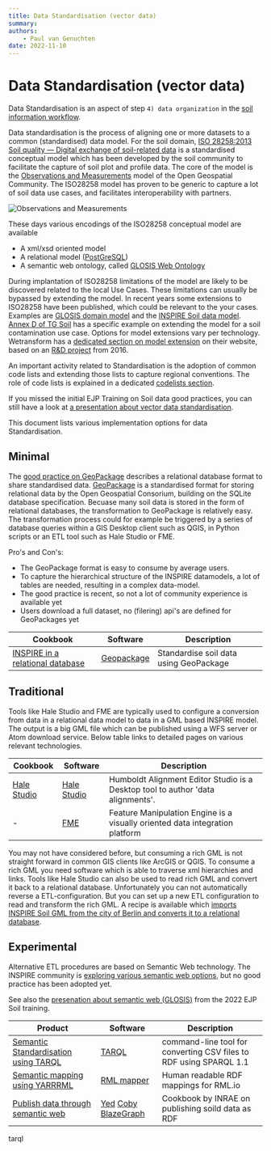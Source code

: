 ```yaml
---
title: Data Standardisation (vector data)
summary: 
authors:
    - Paul van Genuchten
date: 2022-11-10
---
```


# Data Standardisation (vector data)

Data Standardisation is an aspect of step `4) data organization` in the [soil information workflow](https://www.isric.org/index.php/utilise/community-practice).

Data standardisation is the process of aligning one or more datasets to a common (standardised) data model. For the soil domain, [ISO 28258:2013 Soil quality — Digital exchange of soil-related data](https://www.iso.org/obp/ui/#iso:std:iso:28258:ed-1:v1:en) is a standardised conceptual model which has been developed by the soil community to facilitate the capture of soil plot and profile data. The core of the model is the [Observations and Measurements](https://www.ogc.org/standard/om/) model of the Open Geospatial Community. The ISO28258 model has proven to be generic to capture a lot of soil data use cases, and facilitates interoperability with partners. 

![Observations and Measurements](https://52north.github.io/sensor-web-tutorial/images/om1.png)

These days various encodings of the ISO28258 conceptual model are available
-	A xml/xsd oriented model 
-	A relational model ([PostGreSQL](https://iso28258.isric.org)) 
-	A semantic web ontology, called [GLOSIS Web Ontology](http://w3id.org/glosis/model) 

During implantation of ISO28258 limitations of the model are likely to be  discovered related to the local Use Cases. These limitations can usually be bypassed by extending the model. In recent years some extensions to ISO28258 have been published, which could be relevant to the your cases. Examples are [GLOSIS domain model](https://www.fao.org/global-soil-partnership/areas-of-work/soil-information-and-data/en/) and the [INSPIRE Soil data model](https://inspire.ec.europa.eu/id/document/tg/so).  [Annex D of TG Soil](https://github.com/INSPIRE-MIF/technical-guidelines/blob/2022.2/data/so/dataspecification_so.adoc#soil-data-model-extensions-informative) has a specific example on extending the model for a soil contamination use case. Options for model extensions vary per technology. Wetransform has a [dedicated section on model extension](http://inspire-extensions.wetransform.to) on their website, based on an [R&D project](https://www.geonovum.nl/uploads/documents/20161121-INSPIRE-Extensions.pdf) from 2016. 

An important activity related to Standardisation is the adoption of common code lists and extending those lists to capture regional conventions. The role of code lists is explained in a dedicated [codelists section](codelists.md). 

If you missed the initial EJP Training on Soil data good practices, you can still have a look at [a presentation about vector data standardisation](https://wur.yuja.com/V/Video?v=195126&node=829569&a=1133213006&autoplay=1).

This document lists various implementation options for data Standardisation. 

## Minimal

The [good practice on GeoPackage](https://github.com/INSPIRE-MIF/gp-geopackage-encodings) describes a relational database format to share standardised data. [GeoPackage](https://www.geopackage.org/) is a standardised format for storing relational data by the Open Geospatial Consorium, building on the SQLite database specification. Becuase many soil data is stored in the form of relational databases, the transformation to GeoPackage is relatively easy. The transformation process could for example be triggered by a series of database queries within a GIS Desktop client such as QGIS, in Python scripts or an ETL tool such as Hale Studio or FME. 

Pro's and Con's:

- The GeoPackage format is easy to consume by average users.
- To capture the hierarchical structure of the INSPIRE datamodels, a lot of tables are needed, resulting in a complex data-model. 
- The good practice is recent, so not a lot of community experience is available yet 
- Users download a full dataset, no (filering) api's are defined for GeoPackages yet

| Cookbook | Software | Description |
| --- | --- | --- |
| [INSPIRE in a relational database](cookbook/glosis-db.md) | [Geopackage](https://www.geopackage.org) | Standardise soil data using GeoPackage |

## Traditional

Tools like Hale Studio and FME are typically used to configure a conversion from data in a relational data model to data in a GML based INSPIRE model. The output is a big GML file which can be published using a WFS server or Atom download service. Below table links to detailed pages on various relevant technologies.

| Cookbook | Software | Description |
| --- | --- | --- |
| [Hale Studio](cookbook/hale-studio.md) | [Hale Studio](https://wetransform.to/halestudio/) | Humboldt Alignment Editor Studio is a Desktop tool to author 'data alignments'. |
| - | [FME](https://www.safe.com/fme/) | Feature Manipulation Engine is a visually oriented data integration platform |

You may not have considered before, but consuming a rich GML is not straight forward in common GIS clients like ArcGIS or QGIS. To consume a rich GML you need software which is able to traverse xml hierarchies and links. Tools like Hale Studio can also be used to read rich GML and convert it back to a relational database. Unfortunately you can not automatically reverse a ETL-configuration. But you can set up a new ETL configuration to read and transform the rich GML. A recipe is available which [imports INSPIRE Soil GML from the city of Berlin and converts it to a relational database](cookbook/hale-studio-consume-gml.md).

## Experimental

Alternative ETL procedures are based on Semantic Web technology. The INSPIRE community is [exploring various semantic web options](https://inspire-eu-rdf.github.io/inspire-rdf-guidelines/), but no good practice has been adopted yet.

See also the [presenation about semantic web (GLOSIS)](https://wur.yuja.com/V/Video?v=184392&node=785996&a=2121794774&autoplay=1) from the 2022 EJP Soil training.

| Product | Software | Description |
| --- | --- | --- |
| [Semantic Standardisation using TARQL](cookbook/tarql.md) | [TARQL](https://github.com/tarql/tarql) | command-line tool for converting CSV files to RDF using SPARQL 1.1 |
| [Semantic mapping using YARRRML](cookbook/rml.md) | [RML mapper](https://rml.io/) | Human readable RDF mappings for RML.io |
| [Publish data through semantic web](https://doi.org/10.15454/YJLFZI) | [Yed](https://www.yworks.com/products/yed) [Coby](https://forgemia.inra.fr/anaee-dev/coby) [BlazeGraph](https://blazegraph.com/) | Cookbook by INRAE on publishing soild data as RDF | 
tarql


